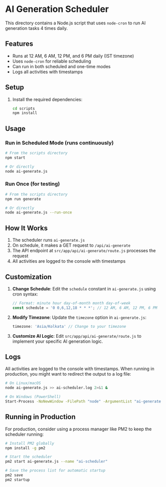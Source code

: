 # AI Generation Scheduler

This directory contains a Node.js script that uses `node-cron` to run AI generation tasks 4 times daily.

## Features

- Runs at 12 AM, 6 AM, 12 PM, and 6 PM daily (IST timezone)
- Uses `node-cron` for reliable scheduling
- Can run in both scheduled and one-time modes
- Logs all activities with timestamps

## Setup

1. Install the required dependencies:
   ```bash
   cd scripts
   npm install
   ```

## Usage

### Run in Scheduled Mode (runs continuously)
```bash
# From the scripts directory
npm start

# Or directly
node ai-generate.js
```

### Run Once (for testing)
```bash
# From the scripts directory
npm run generate

# Or directly
node ai-generate.js --run-once
```

## How It Works

1. The scheduler runs `ai-generate.js`
2. On schedule, it makes a GET request to `/api/ai-generate`
3. The API endpoint at `src/app/api/ai-generate/route.js` processes the request
4. All activities are logged to the console with timestamps

## Customization

1. **Change Schedule**: 
   Edit the `schedule` constant in `ai-generate.js` using cron syntax:
   ```javascript
   // Format: minute hour day-of-month month day-of-week
   const schedule = '0 0,6,12,18 * * *'; // 12 AM, 6 AM, 12 PM, 6 PM
   ```

2. **Modify Timezone**:
   Update the `timezone` option in `ai-generate.js`:
   ```javascript
   timezone: 'Asia/Kolkata' // Change to your timezone
   ```

3. **Customize AI Logic**:
   Edit `src/app/api/ai-generate/route.js` to implement your specific AI generation logic.

## Logs

All activities are logged to the console with timestamps. When running in production, you might want to redirect the output to a log file:

```bash
# On Linux/macOS
node ai-generate.js >> ai-scheduler.log 2>&1 &

# On Windows (PowerShell)
Start-Process -NoNewWindow -FilePath "node" -ArgumentList "ai-generate.js" -RedirectStandardOutput "ai-scheduler.log" -RedirectStandardError "ai-error.log"
```

## Running in Production

For production, consider using a process manager like PM2 to keep the scheduler running:

```bash
# Install PM2 globally
npm install -g pm2

# Start the scheduler
pm2 start ai-generate.js --name "ai-scheduler"

# Save the process list for automatic startup
pm2 save
pm2 startup
```
